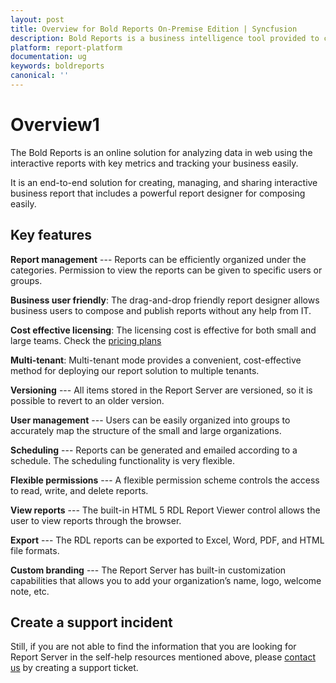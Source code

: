 ```yaml
---
layout: post
title: Overview for Bold Reports On-Premise Edition | Syncfusion
description: Bold Reports is a business intelligence tool provided to create, manage, and share the interactive business reports.
platform: report-platform
documentation: ug
keywords: boldreports
canonical: ''
---
```


# Overview1

The Bold Reports is an online solution for analyzing data in web using the interactive reports with key metrics and tracking your business easily.

It is an end-to-end solution for creating, managing, and sharing interactive business report that includes a powerful report designer for composing easily.

## Key features

**Report management** --- Reports  can be efficiently organized under the categories. Permission to view the reports can be given to specific users or groups.

**Business user friendly**: The drag-and-drop friendly report designer allows business users to compose and publish reports without any help from IT.

**Cost effective licensing**: The licensing cost is effective for both small and large teams. Check the [pricing plans](https://www.boldreports.com/enterprise-reporting/pricing/)

**Multi-tenant**: Multi-tenant mode provides a convenient, cost-effective method for deploying our report solution to multiple tenants.

**Versioning** --- All items stored in the Report Server are versioned, so it is possible to revert to an older version.

**User management** --- Users can be easily organized into groups to accurately map the structure of the small and large organizations.

**Scheduling** --- Reports can be generated and emailed according to a schedule. The scheduling functionality is very flexible.

**Flexible permissions** --- A flexible permission scheme controls the access to read, write, and delete reports.

**View reports** --- The built-in HTML 5 RDL Report Viewer control allows the user to view reports through the browser.

**Export** --- The RDL reports can be exported to Excel, Word, PDF, and HTML file formats.

**Custom branding** --- The Report Server has built-in customization capabilities that allows you to add your organization’s name, logo, welcome note, etc.

## Create a support incident

Still, if you are not able to find the information that you are looking for Report Server in the self-help resources mentioned above, please [contact us](https://www.boldreports.com/contact) by creating a support ticket.
